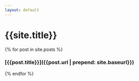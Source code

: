 ```yaml
---
layout: default
---
```

<style>.home{display:none;}</style>
# {{site.title}}

{% for post in site.posts %}
### [{{post.title}}]({{post.url | prepend: site.baseurl}})
{% endfor %}
